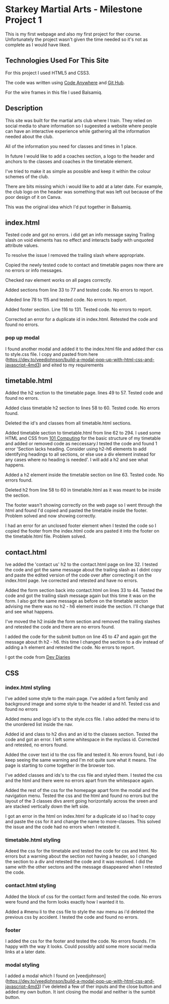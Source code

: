 # Starkey Martial Arts - Milestone Project 1

 This is my first webpage and also my first project for ther course. Unfortunately the project wasn't given the time needed so it's not as complete as I would have liked.

## Technologies Used For This Site

For this project I used HTML5 and CSS3.

The code was written using [Code Anywhere](<https://app.codeanywhere.com>) and [Git Hub](<https://github.com/>).

For the wire frames in this file I used Balsamiq.

## Description

This site was built for the martial arts club where I train. They relied on social media to share information so I sugeested a website where people can have an interactive experience while gathering all the information needed about the club.

All of the information you need for classes and times in 1 place.

In future I would like to add a coaches section, a logo to the header and anchors to the classes and coaches in the timetable element.

I've tried to make it as simple as possible and keep it within the colour schemes of the club.

There are bits missing which i would like to add at a later date. For example, the club logo on the header was something that was left out because of the poor design of it on Canva.

This was the original idea which I'd put together in Balsamiq.

<!--add screenshot of wireframe-->

## index.html

Tested code and got no errors. i did get an info message saying Trailing slash on void elements has no effect and interacts badly with unquoted attribute values.

To resolve the issue I removed the trailing slash where appropriate.

Copied the newly tested code to contact and timetable pages now there are no errors or info messages.

Checked nav element works on all pages correctly.

Added sections from line 33 to 77 and tested code. No errors to report.

Adeded line 78 to 115 and tested code. No errors to report.

Added footer section. Line 116 to 131. Tested code. No errors to report.

Corrected an error for a duplicate id in index.html. Retested the code and found no errors.

### pop up modal

<!--I changed this modal for another 1 that I found-->

<!--Ive added a pop up modal to lines 33 to 51 which i took from [bootstrap] (<https://getbootstrap.com/docs/4.0/components/modal/>). I've tested the code and found no errors so I changed the text to suit my requirements.-->

I found another modal and added it to the index.html file and added ther css to style.css file. I copy and pasted from here (<https://dev.to/veedjohnson/build-a-modal-pop-up-with-html-css-and-javascript-4md3>) and eited to my requirements

## timetable.html

Added the h2 section to the timetable page. lines 49 to 57. Tested code and found no errors.

Added class timetable h2 section to lines 58 to 60. Tested code. No errors found.

Deleted the id's and classes from all timetable.html sections.

Added timetable section to timetable.html from line 62 to 294. I used some HTML and CSS from [101 Computing](<https://www.101computing.net/my-timetable-in-html-css/>) for the basic structure of my timetable and added or removed code as neccessary.I tested the code and found 1 error 'Section lacks heading. Consider using h2-h6 elements to add identifying headings to all sections, or else use a div element instead for any cases where no heading is needed'. I will add a h2 and see what happens.

Added a h2 element inside the timetable section on line 63. Tested code. No errors found.

Deleted h2 from line 58 to 60 in timetable.html as it was meant to be inside the section.

The footer wasn't showing correctly on the web page so I went through the html and found I'd copied and pasted the timetable inside the footer. Problem solved and now showing correctly.

I had an error for an unclosed footer element when I tested the code so I copied the footer from the index.html code ans pasted it into the footer on the timetable.html file. Problem solved.


## contact.html

Ive added the 'contact us' h2 to the contact.html page on line 32. I tested the code and got the same message about the trailing slash as I didnt copy and paste the edited version of the code over after correcting it on the index.html page. Ive corrected and retested and have no errors.

Added the form section back into contact.html on lines 33 to 44. Tested the code and got the trailing slash message again but this time it was on the form. I also got the same message as before on the timetable secton advising me there was no h2 - h6 element inside the section. I'll change that and see what happens.

I've moved the h2 inside the form section and removed the trailing slashes and retested the code and there are no errors found.

I added the code for the submit button on line 45 to 47 and again got the message about th h2 - h6. this time I changed the section to a div instead of adding a h element and retested the code. No errors to report.

<!--There were some styling issues with the submit button being inside my form element so I Googled how to put it outside and styled it-->
I got the code from [Dev Diaries](https://www.dev-diaries.com/social-posts/html-submit-button-outside-form/#:~:text=For%20a%20HTML%20form%20element,with%20the%20button's%20form%20property.)

## CSS

### index.html styling

I've added some style to the main page. I've added a font family and background image and some style to the header id and h1. Tested css and found no errors
<!--add screenshot of page with style-->
Added menu and logo id's to the style.ccs file. I also added the menu id to the unordered list inside the nav.

Added id and class to h2 divs and an id to the classes section. Tested the code and got an error. I left some whitespace in the myclass id. Corrected and retested, no errors found.

Added the cover text id to the css file and tested it. No errors found, but i do keep seeing the same warning and I'm not quite sure what it means. The page is starting to come together in the browser too.
<!--add screen shots of css warning and web page-->

I've added classes and ids's to the css file and styled them. I tested the css and the html and there were no errors apart from the whitespace again.

Added the rest of the css for the homepage apart form the modal and the navigation menu. Tested the css and the html and found no errors but the layout of the 3 classes divs arent going horizontally across the sreen and are stacked vertically down the left side.

I got an error in the html on index.html for a duplicate id so I had to copy and paste the css for it and change the name to more-classes. This solved the issue and the code had no errors when I retested it.

### timetable.html styling

Adeed the css for the timetable and tested the code for css and html. No errors but a warning about the section not having a header, so I changed the section to a div and retested the code and it was resolved. I did the same with the other sectons and the message disappeared when I retested the code.


### contact.html styling

Added the block of css for the contact form and tested the code. No errors were found and the form looks exactly how I wanted it to.

Added a #menu li to the css file to style the nav menu as i'd deleted the previous css by accident. I tested the code and found no errors.


### footer 

I added the css for the footer and tested the code. No errors founds. I'm happy with the way it looks. Could possibly add some more social media links at a later date.


### modal styling

I added a modal which I found on [veedjohnson] (<https://dev.to/veedjohnson/build-a-modal-pop-up-with-html-css-and-javascript-4md3>)
I've deleted a few of ther inputs and the close button and added my own button. It isnt closing the modal and neither is the sumbit button.
